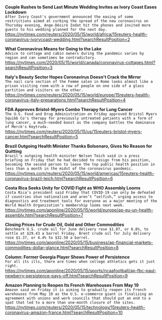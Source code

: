 **Couple Rushes to Send Last Minute Wedding Invites as Ivory Coast Eases Lockdown**\
`After Ivory Coast's government announced the easing of some restrictions aimed at curbing the spread of the new coronavirus on Thursday evening, Ange-Désire Indat hit the phones and invited more guests to his wedding planned for the next day.`\
https://nytimes.com/reuters/2020/05/15/world/africa/15reuters-health-coronavirus-ivorycoast-wedding.html?searchResultPosition=2

**What Coronavirus Means for Going to the Lake**\
`Advice to cottage and cabin owners during the pandemic varies by region and can sometimes be contradictory.`\
https://nytimes.com/2020/05/15/world/canada/coronavirus-cottages.html?searchResultPosition=3

**Italy's Beauty Sector Hopes Coronavirus Doesn't Crack the Mirror**\
`The nail care section of the Femme salon in Rome looks almost like a prison visiting room with a row of people on one side of a glass partition and visitors on the other.`\
https://nytimes.com/reuters/2020/05/15/world/europe/15reuters-health-coronavirus-italy-preparations.html?searchResultPosition=4

**FDA Approves Bristol-Myers Combo Therapy for Lung Cancer**\
`The U.S. Food and Drug Administration on Friday approved Bristol Myers Squibb Co's therapy for previously untreated patients with a form of lung cancer, a much-needed boost as the company battles the dominance of Merck's Keytruda.`\
https://nytimes.com/reuters/2020/05/15/us/15reuters-bristol-myers-cancer.html?searchResultPosition=5

**Brazil Outgoing Health Minister Thanks Bolsonaro, Gives No Reason for Quitting**\
`Brazil's outgoing health minister Nelson Teich said in a press briefing on Friday that he had decided to resign from his position, becoming the second person to leave the top public health position in less than a month in the midst of the coronavirus pandemic.`\
https://nytimes.com/reuters/2020/05/15/world/americas/15reuters-health-coronavirus-brazil-teich.html?searchResultPosition=6

**Costa Rica Seeks Unity for COVID Fight as WHO Assembly Looms**\
`Costa Rica’s president said Friday that COVID-19 can only be defeated if countries shun nationalism and aren’t “selfish,” urging access to diagnostics and treatment tools for everyone as a major meeting of the World Health Organization’s membership looms next week.`\
https://nytimes.com/aponline/2020/05/15/world/europe/ap-eu-un-health-assembly.html?searchResultPosition=7

**Closing Prices for Crude Oil, Gold and Other Commodities**\
`Benchmark U.S. crude oil for June delivery rose $1.87, or 6.8%, to settle at $29.43 a barrel Friday. Brent crude oil for July delivery rose $1.37, or 4.4% to $32.50 a barrel. `\
https://nytimes.com/aponline/2020/05/15/business/ap-financial-markets-commodities-dollar-glance.html?searchResultPosition=8

**Column: Former Georgia Player Shows Power of Persistence**\
`For all its ills, there are times when college athletics gets it just right.`\
https://nytimes.com/aponline/2020/05/15/sports/ncaafootball/ap-fbc-paul-newberry-persistence-pays-off.html?searchResultPosition=9

**Amazon Planning to Reopen Its French Warehouses From May 19**\
`Amazon said on Friday it is aiming to gradually reopen its French warehouses from May 19 as the U.S. e-commerce giant is finalizing an agreement with unions and work councils that should put an end to a spat that led to a more than one-month closure of the sites.`\
https://nytimes.com/reuters/2020/05/15/technology/15reuters-health-coronavirus-amazon-france.html?searchResultPosition=10

